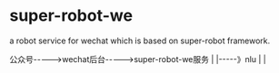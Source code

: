 # super-robot-we
a robot service for wechat which is based on super-robot framework.


公众号----->wechat后台----->super-robot-we服务
                                 |
                                 |-----》nlu
                                 |
                                 |